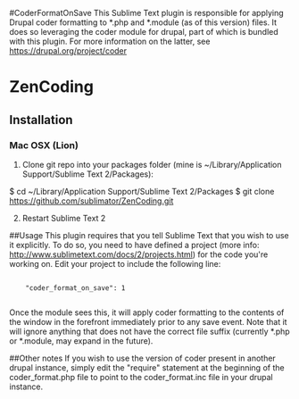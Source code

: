 #CoderFormatOnSave
This Sublime Text plugin is responsible for applying Drupal coder formatting to *.php and *.module (as of this version) files.  It does so leveraging the coder module for drupal, part of which is bundled with this plugin.  For more information on the latter, see https://drupal.org/project/coder

# ZenCoding

## Installation

### Mac OSX (Lion)

1. Clone git repo into your packages folder (mine is ~/Library/Application Support/Sublime Text 2/Packages):

  $ cd ~/Library/Application Support/Sublime Text 2/Packages
  $ git clone https://github.com/sublimator/ZenCoding.git

2. Restart Sublime Text 2

##Usage
This plugin requires that you tell Sublime Text that you wish to use it explicitly. To do so, you need to have defined a project (more info: http://www.sublimetext.com/docs/2/projects.html) for the code you're working on.  Edit your project to include the following line: 

  <code>
    "coder_format_on_save": 1
  </code>

Once the module sees this, it will apply coder formatting to the contents of the window in the forefront immediately prior to any save event.  Note that it will ignore anything that does not have the correct file suffix (currently *.php or *.module, may expand in the future).


##Other notes
If you wish to use the version of coder present in another drupal instance, simply edit the "require" statement at the beginning of the coder_format.php file to point to the coder_format.inc file in your drupal instance.
